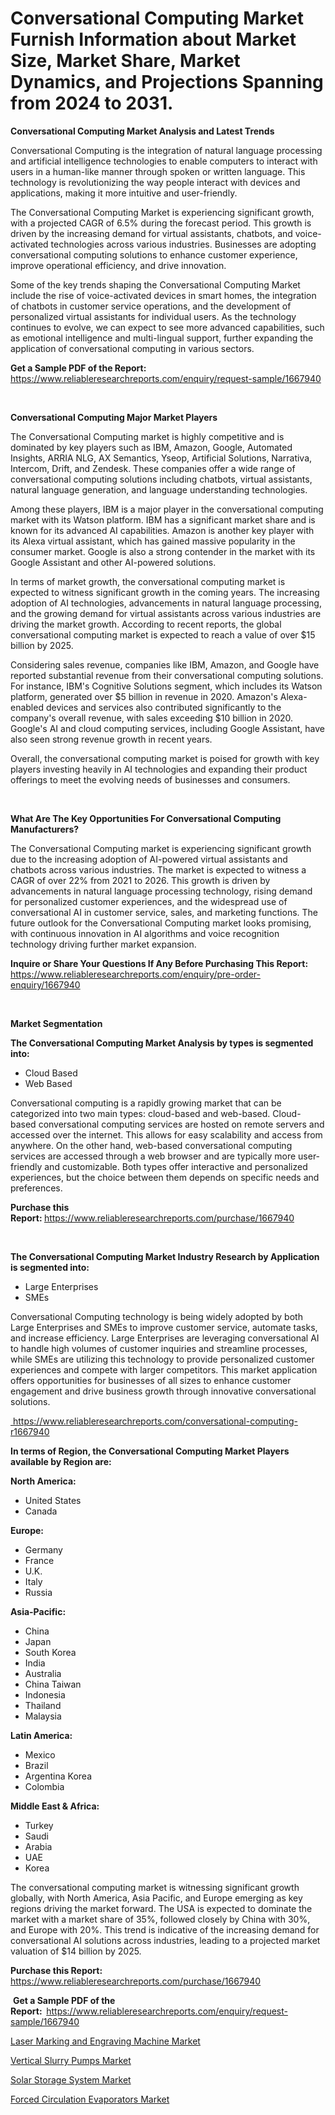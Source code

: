 <p><h1>Conversational Computing Market Furnish Information about Market Size, Market Share, Market Dynamics, and Projections Spanning from 2024 to 2031.</h1></p><p><strong>Conversational Computing Market Analysis and Latest Trends</strong></p>
<p><p>Conversational Computing is the integration of natural language processing and artificial intelligence technologies to enable computers to interact with users in a human-like manner through spoken or written language. This technology is revolutionizing the way people interact with devices and applications, making it more intuitive and user-friendly.</p><p>The Conversational Computing Market is experiencing significant growth, with a projected CAGR of 6.5% during the forecast period. This growth is driven by the increasing demand for virtual assistants, chatbots, and voice-activated technologies across various industries. Businesses are adopting conversational computing solutions to enhance customer experience, improve operational efficiency, and drive innovation.</p><p>Some of the key trends shaping the Conversational Computing Market include the rise of voice-activated devices in smart homes, the integration of chatbots in customer service operations, and the development of personalized virtual assistants for individual users. As the technology continues to evolve, we can expect to see more advanced capabilities, such as emotional intelligence and multi-lingual support, further expanding the application of conversational computing in various sectors.</p></p>
<p><strong>Get a Sample PDF of the Report:&nbsp;</strong> <a href="https://www.reliableresearchreports.com/enquiry/request-sample/1667940">https://www.reliableresearchreports.com/enquiry/request-sample/1667940</a></p>
<p>&nbsp;</p>
<p><strong>Conversational Computing Major Market Players</strong></p>
<p><p>The Conversational Computing market is highly competitive and is dominated by key players such as IBM, Amazon, Google, Automated Insights, ARRIA NLG, AX Semantics, Yseop, Artificial Solutions, Narrativa, Intercom, Drift, and Zendesk. These companies offer a wide range of conversational computing solutions including chatbots, virtual assistants, natural language generation, and language understanding technologies.</p><p>Among these players, IBM is a major player in the conversational computing market with its Watson platform. IBM has a significant market share and is known for its advanced AI capabilities. Amazon is another key player with its Alexa virtual assistant, which has gained massive popularity in the consumer market. Google is also a strong contender in the market with its Google Assistant and other AI-powered solutions.</p><p>In terms of market growth, the conversational computing market is expected to witness significant growth in the coming years. The increasing adoption of AI technologies, advancements in natural language processing, and the growing demand for virtual assistants across various industries are driving the market growth. According to recent reports, the global conversational computing market is expected to reach a value of over $15 billion by 2025.</p><p>Considering sales revenue, companies like IBM, Amazon, and Google have reported substantial revenue from their conversational computing solutions. For instance, IBM's Cognitive Solutions segment, which includes its Watson platform, generated over $5 billion in revenue in 2020. Amazon's Alexa-enabled devices and services also contributed significantly to the company's overall revenue, with sales exceeding $10 billion in 2020. Google's AI and cloud computing services, including Google Assistant, have also seen strong revenue growth in recent years.</p><p>Overall, the conversational computing market is poised for growth with key players investing heavily in AI technologies and expanding their product offerings to meet the evolving needs of businesses and consumers.</p></p>
<p>&nbsp;</p>
<p><strong>What Are The Key Opportunities For Conversational Computing Manufacturers?</strong></p>
<p><p>The Conversational Computing market is experiencing significant growth due to the increasing adoption of AI-powered virtual assistants and chatbots across various industries. The market is expected to witness a CAGR of over 22% from 2021 to 2026. This growth is driven by advancements in natural language processing technology, rising demand for personalized customer experiences, and the widespread use of conversational AI in customer service, sales, and marketing functions. The future outlook for the Conversational Computing market looks promising, with continuous innovation in AI algorithms and voice recognition technology driving further market expansion.</p></p>
<p><strong>Inquire or Share Your Questions If Any Before Purchasing This Report:</strong> <a href="https://www.reliableresearchreports.com/enquiry/pre-order-enquiry/1667940">https://www.reliableresearchreports.com/enquiry/pre-order-enquiry/1667940</a></p>
<p>&nbsp;</p>
<p><strong>Market Segmentation</strong></p>
<p><strong>The Conversational Computing Market Analysis by types is segmented into:</strong></p>
<p><ul><li>Cloud Based</li><li>Web Based</li></ul></p>
<p><p>Conversational computing is a rapidly growing market that can be categorized into two main types: cloud-based and web-based. Cloud-based conversational computing services are hosted on remote servers and accessed over the internet. This allows for easy scalability and access from anywhere. On the other hand, web-based conversational computing services are accessed through a web browser and are typically more user-friendly and customizable. Both types offer interactive and personalized experiences, but the choice between them depends on specific needs and preferences.</p></p>
<p><strong>Purchase this Report:&nbsp;</strong><a href="https://www.reliableresearchreports.com/purchase/1667940">https://www.reliableresearchreports.com/purchase/1667940</a></p>
<p>&nbsp;</p>
<p><strong>The Conversational Computing Market Industry Research by Application is segmented into:</strong></p>
<p><ul><li>Large Enterprises</li><li>SMEs</li></ul></p>
<p><p>Conversational Computing technology is being widely adopted by both Large Enterprises and SMEs to improve customer service, automate tasks, and increase efficiency. Large Enterprises are leveraging conversational AI to handle high volumes of customer inquiries and streamline processes, while SMEs are utilizing this technology to provide personalized customer experiences and compete with larger competitors. This market application offers opportunities for businesses of all sizes to enhance customer engagement and drive business growth through innovative conversational solutions.</p></p>
<p><a href="https://www.reliableresearchreports.com/conversational-computing-r1667940">&nbsp;https://www.reliableresearchreports.com/conversational-computing-r1667940</a></p>
<p><strong>In terms of Region, the Conversational Computing Market Players available by Region are:</strong></p>
<p>
    <p> <strong> North America: </strong>
        <ul>
            <li>United States</li>
            <li>Canada</li>
        </ul>
        </p> 
    <p> <strong> Europe: </strong>
        <ul>
            <li>Germany</li>
            <li>France</li>
            <li>U.K.</li>
            <li>Italy</li>
            <li>Russia</li>
        </ul>
        </p> 
    <p> <strong> Asia-Pacific: </strong>
        <ul>
            <li>China</li>
            <li>Japan</li>
            <li>South Korea</li>
            <li>India</li>
            <li>Australia</li>
            <li>China Taiwan</li>
            <li>Indonesia</li>
            <li>Thailand</li>
            <li>Malaysia</li>
        </ul>
        </p> 
    <p> <strong> Latin America: </strong>
        <ul>
            <li>Mexico</li>
            <li>Brazil</li>
            <li>Argentina Korea</li>
            <li>Colombia</li>
        </ul>
        </p> 
    <p> <strong> Middle East & Africa: </strong>
        <ul>
            <li>Turkey</li>
            <li>Saudi</li>
            <li>Arabia</li>
            <li>UAE</li>
            <li>Korea</li>
        </ul>
    </p>
    </p>
<p><p>The conversational computing market is witnessing significant growth globally, with North America, Asia Pacific, and Europe emerging as key regions driving the market forward. The USA is expected to dominate the market with a market share of 35%, followed closely by China with 30%, and Europe with 20%. This trend is indicative of the increasing demand for conversational AI solutions across industries, leading to a projected market valuation of $14 billion by 2025.</p></p>
<p><strong>Purchase this Report: </strong><a href="https://www.reliableresearchreports.com/purchase/1667940">https://www.reliableresearchreports.com/purchase/1667940</a></p>
<p>&nbsp;<strong>Get a Sample PDF of the Report:&nbsp;&nbsp;</strong><a href="https://www.reliableresearchreports.com/enquiry/request-sample/1667940">https://www.reliableresearchreports.com/enquiry/request-sample/1667940</a></p>
<p><strong></strong></p>
<p><p><a href="https://github.com/juancolorado15/Market-Research-Report-List-2/blob/main/laser-marking-and-engraving-machine-market.md">Laser Marking and Engraving Machine Market</a></p><p><a href="https://www.linkedin.com/pulse/decoding-vertical-slurry-pumps-market-metrics-share-trends-cnmee">Vertical Slurry Pumps Market</a></p><p><a href="https://github.com/mahnoor2003/Market-Research-Report-List-4/blob/main/solar-storage-system-market.md">Solar Storage System Market</a></p><p><a href="https://www.linkedin.com/pulse/forced-circulation-evaporators-market-size-trends-complete-industry-pkkne">Forced Circulation Evaporators Market</a></p></p>
